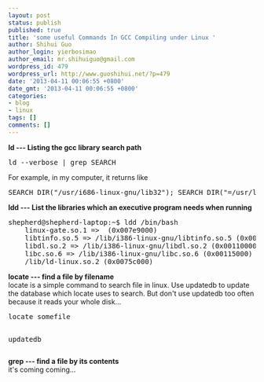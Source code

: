 ```yaml
---
layout: post
status: publish
published: true
title: 'some useful Commands In GCC Compiling under Linux '
author: Shihui Guo
author_login: yierbosimao
author_email: mr.shihuiguo@gmail.com
wordpress_id: 479
wordpress_url: http://www.guoshihui.net/?p=479
date: '2013-04-11 00:06:55 +0800'
date_gmt: '2013-04-11 00:06:55 +0800'
categories:
- blog
- linux
tags: []
comments: []
---
```

<p><strong>ld --- Listing the gcc library search path</strong></p>
<pre>
ld --verbose | grep SEARCH
</pre>
<p>For example, in my computer, it returns like</p>
<pre>
SEARCH_DIR("/usr/i686-linux-gnu/lib32"); SEARCH_DIR("=/usr/local/lib32"); SEARCH_DIR("=/lib32"); SEARCH_DIR("=/usr/lib32"); SEARCH_DIR("=/usr/local/lib/i386-linux-gnu"); SEARCH_DIR("=/usr/local/lib"); SEARCH_DIR("=/lib/i386-linux-gnu"); SEARCH_DIR("=/lib"); SEARCH_DIR("=/usr/lib/i386-linux-gnu"); SEARCH_DIR("=/usr/lib");
</pre>
<p><strong> ldd --- List the libraries which an executive program needs when running </strong></p>
<pre>
shepherd@shepherd-laptop:~$ ldd /bin/bash 
	linux-gate.so.1 =>  (0x007e9000)
	libtinfo.so.5 => /lib/i386-linux-gnu/libtinfo.so.5 (0x00682000)
	libdl.so.2 => /lib/i386-linux-gnu/libdl.so.2 (0x00110000)
	libc.so.6 => /lib/i386-linux-gnu/libc.so.6 (0x00115000)
	/lib/ld-linux.so.2 (0x0075c000)
</pre>
<p><strong>locate --- find a file by filename </strong><br />
locate is a simple command to search file in linux. Use updatedb to update the database which locate uses to search. But don't use updatedb too often because it reads your whole disk...</p>
<pre>
locate somefile

updatedb
</pre>
<p><strong>grep --- find a file by its contents </strong><br />
it's coming coming...</p>
